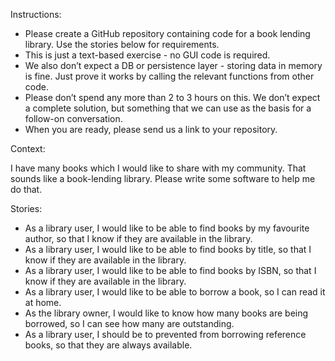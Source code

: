 Instructions:

- Please create a GitHub repository containing code for a book lending library. Use the stories below for requirements.
- This is just a text-based exercise - no GUI code is required.
- We also don’t expect a DB or persistence layer - storing data in memory is fine. Just prove it works by calling the relevant functions from other code.
- Please don’t spend any more than 2 to 3 hours on this. We don’t expect a complete solution, but something that we can use as the basis for a follow-on conversation.
- When you are ready, please send us a link to your repository.

Context:

I have many books which I would like to share with my community. That sounds like a book-lending library. Please write some software to help me do that.

Stories:

- As a library user, I would like to be able to find books by my favourite author, so that I know if they are available in the library.
- As a library user, I would like to be able to find books by title, so that I know if they are available in the library.
- As a library user, I would like to be able to find books by ISBN, so that I know if they are available in the library.
- As a library user, I would like to be able to borrow a book, so I can read it at home.
- As the library owner, I would like to know how many books are being borrowed, so I can see how many are outstanding.
- As a library user, I should be to prevented from borrowing reference books, so that they are always available.
